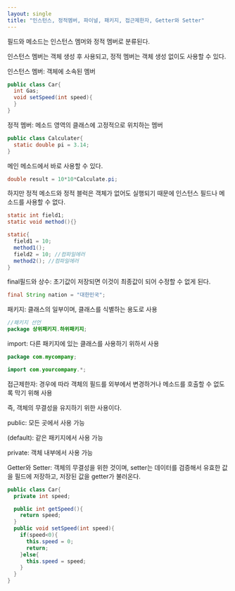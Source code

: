 ```yaml
---
layout: single
title: "인스턴스, 정적멤버, 파이널, 패키지, 접근제한자, Getter와 Setter"
---
```


필드와 메소드는 인스턴스 멤머와 정적 멤버로 분류된다. 

인스턴스 멤버는 객체 생성 후 사용되고, 정적 멤버는 객체 생성 없이도 사용할 수 있다.

인스턴스 멤버: 객체에 소속된 멤버
```java
public class Car{
  int Gas;
  void setSpeed(int speed){
  }
}
```

정적 멤버: 메소드 영역의 클래스에 고정적으로 위치하는 멤버
```java
public class Calculater{
  static double pi = 3.14;
}
```

메인 메소드에서 바로 사용할 수 있다.
```java
double result = 10*10*Calculate.pi;
```

하지만 정적 메소드와 정적 블럭은 객체가 없어도 실행되기 때문에 인스턴스 필드나 메소드를 사용할 수 없다.
```java
static int field1;
static void method(){}

static{
  field1 = 10; 
  method1();
  field2 = 10; //컴파일에러
  method2(); //컴파일에러
}
```

final필드와 상수: 초기값이 저장되면 이것이 최종값이 되어 수정할 수 없게 된다.
```java
final String nation = "대한민국";
```

패키지: 클래스의 일부이며, 클래스를 식별하는 용도로 사용
```java
//패키지 선언
package 상위패키지.하위패키지;
```

import: 다른 패키지에 있는 클래스를 사용하기 위하서 사용
```java
package com.mycompany;

import com.yourcompany.*;
```

접근제한자: 경우에 따라 객체의 필드를 외부에서 변경하거나 메소드를 호출할 수 없도록 막기 위해 사용

즉, 객체의 무결성을 유지하기 위한 사용이다. 

public: 모든 곳에서 사용 가능

(default): 같은 패키지에서 사용 가능

private: 객체 내부에서 사용 가능



Getter와 Setter: 객체의 무결성을 위한 것이며, setter는 데이터를 검증해서 유효한 값을 필드에 저장하고, 저장된 값을 getter가 불러온다.
```java
public class Car{
  private int speed;

  public int getSpeed(){
    return speed;
  }
  public void setSpeed(int speed){
    if(speed<0){
      this.speed = 0;
      return;
    }else{
      this.speed = speed;
    }
  }
}
```
